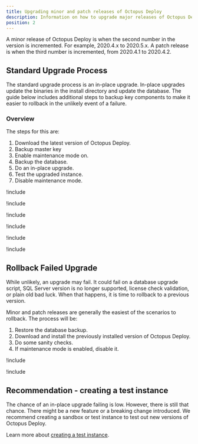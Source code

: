 ```yaml
---
title: Upgrading minor and patch releases of Octopus Deploy
description: Information on how to upgrade major releases of Octopus Deploy.
position: 2
---
```


A minor release of Octopus Deploy is when the second number in the version is incremented.  For example, 2020.4.x to 2020.5.x.  A patch release is when the third number is incremented, from 2020.4.1 to 2020.4.2.

## Standard Upgrade Process

The standard upgrade process is an in-place upgrade.  In-place upgrades update the binaries in the install directory and update the database.  The guide below includes additional steps to backup key components to make it easier to rollback in the unlikely event of a failure.

### Overview

The steps for this are:

1. Download the latest version of Octopus Deploy.
1. Backup master key
1. Enable maintenance mode on.
1. Backup the database.
1. Do an in-place upgrade.
1. Test the upgraded instance.
1. Disable maintenance mode.

!include <upgrade-download-latest-version>

!include <upgrade-octopus-backup-master-key>

!include <upgrade-octopus-backup-database>

!include <upgrade-inplace-upgrade>

!include <upgrade-testing-upgraded-instance>

!include <upgrade-high-availability>

## Rollback Failed Upgrade

While unlikely, an upgrade may fail.  It could fail on a database upgrade script, SQL Server version is no longer supported, license check validation, or plain old bad luck.  When that happens, it is time to rollback to a previous version.

Minor and patch releases are generally the easiest of the scenarios to rollback.  The process will be:

1. Restore the database backup.
1. Download and install the previously installed version of Octopus Deploy.
1. Do some sanity checks.
1. If maintenance mode is enabled, disable it.

!include <upgrade-restore-backup>

!include <upgrade-find-previous-version>

## Recommendation - creating a test instance

The chance of an in-place upgrade failing is low.  However, there is still that chance.  There might be a new feature or a breaking change introduced.  We recommend creating a sandbox or test instance to test out new versions of Octopus Deploy.

Learn more about [creating a test instance](/docs/administration/upgrading/guide/creating-test-instance.md).
